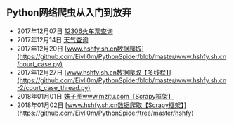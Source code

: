 ## Python网络爬虫从入门到放弃
* 2017年12月07日 [12306火车票查询](https://github.com/Eivll0m/PythonSpider/tree/master/12306) 
* 2017年12月14日 [天气查询](https://github.com/Eivll0m/PythonSpider/tree/master/weather) 
* 2017年12月20日 [www.hshfy.sh.cn数据爬取](https://github.com/Eivll0m/PythonSpider/blob/master/www.hshfy.sh.cn/court_case.py) 
* 2017年12月27日 [www.hshfy.sh.cn数据爬取【多线程】](https://github.com/Eivll0m/PythonSpider/blob/master/www.hshfy.sh.cn-2/court_case_thread.py) 
* 2018年01月01日 [妹子图www.mzitu.com【Scrapy框架】](https://github.com/Eivll0m/PythonSpider/tree/master/mzitu) 
* 2018年01月02日 [www.hshfy.sh.cn数据爬取【Scrapy框架】](https://github.com/Eivll0m/PythonSpider/tree/master/hshfy) 
